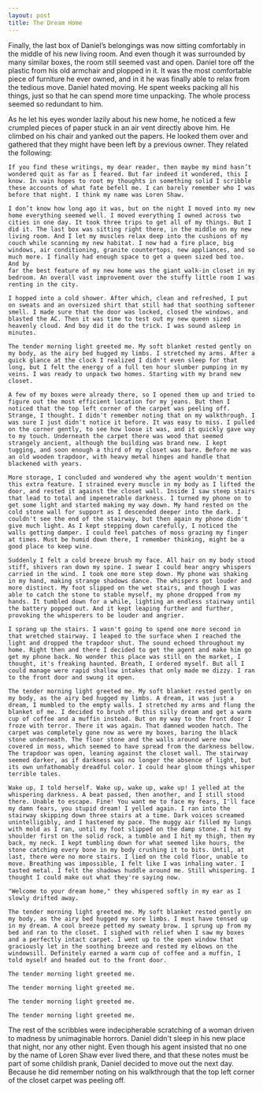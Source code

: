 ```yaml
---
layout: post
title: The Dream Home
---
```


Finally, the last box of Daniel’s belongings was now sitting comfortably in the middle of his new living room. And even though it was surrounded by many similar boxes, the room still seemed vast and open. Daniel tore off the plastic from his old armchair and plopped in it. It was the most comfortable piece of furniture he ever owned, and in it he was finally able to relax from the tedious move. Daniel hated moving. He spent weeks packing all his things, just so that he can spend more time unpacking. The whole process seemed so redundant to him.

As he let his eyes wonder lazily about his new home, he noticed a few crumpled pieces of paper stuck in an air vent directly above him. He climbed on his chair and yanked out the papers. He looked them over and gathered that they might have been left by a previous owner. They related the following:

	If you find these writings, my dear reader, then maybe my mind hasn’t wondered quit as far as I feared. But far indeed it wondered, this I know. In vain hopes to root my thoughts in something solid I scribble these accounts of what fate befell me. I can barely remember who I was before that night. I think my name was Loren Shaw.

	I don’t know how long ago it was, but on the night I moved into my new home everything seemed well. I moved everything I owned across two cities in one day. It took three trips to get all of my things. But I did it. The last box was sitting right there, in the middle on my new living room. And I let my muscles relax deep into the cushions of my couch while scanning my new habitat. I now had a fire place, big windows, air conditioning, granite countertops, new appliances, and so much more. I finally had enough space to get a queen sized bed too. And by
	far the best feature of my new home was the giant walk-in closet in my bedroom. An overall vast improvement over the stuffy little room I was renting in the city.

	I hopped into a cold shower. After which, clean and refreshed, I put on sweats and an oversized shirt that still had that soothing softener smell. I made sure that the door was locked, closed the windows, and blasted the AC. Then it was time to test out my new queen sized heavenly cloud. And boy did it do the trick. I was sound asleep in minutes.

	The tender morning light greeted me. My soft blanket rested gently on my body, as the airy bed hugged my limbs. I stretched my arms. After a quick glance at the clock I realized I didn't even sleep for that long, but I felt the energy of a full ten hour slumber pumping in my veins. I was ready to unpack two homes. Starting with my brand new closet.

	A few of my boxes were already there, so I opened them up and tried to figure out the most efficient location for my jeans. But then I noticed that the top left corner of the carpet was peeling off. Strange, I thought. I didn't remember noting that on my walkthrough. I was sure I just didn't notice it before. It was easy to miss. I pulled on the corner gently, to see how loose it was, and it quickly gave way to my touch. Underneath the carpet there was wood that seemed strangely ancient, although the building was brand new. I kept tugging, and soon enough a third of my closet was bare. Before me was an old wooden trapdoor, with heavy metal hinges and handle that blackened with years.

	More storage, I concluded and wondered why the agent wouldn't mention this extra feature. I strained every muscle in my body as I lifted the door, and rested it against the closet wall. Inside I saw steep stairs that lead to total and impenetrable darkness. I turned my phone on to get some light and started making my way down. My hand rested on the cold stone wall for support as I descended deeper into the dark. I couldn't see the end of the stairway, but then again my phone didn't give much light. As I kept stepping down carefully, I noticed the walls getting damper. I could feel patches of moss grazing my finger at times. Must be humid down there, I remember thinking, might be a good place to keep wine.

	Suddenly I felt a cold breeze brush my face. All hair on my body stood stiff, shivers ran down my spine. I swear I could hear angry whispers carried in the wind. I took one more step down. My phone was shaking in my hand, making strange shadows dance. The whispers got louder and more distinct. My foot slipped on the wet stairs, and though I was able to catch the stone to stable myself, my phone dropped from my hands. It tumbled down for a while, lighting an endless stairway until the battery popped out. And it kept leaping further and further, provoking the whisperers to be louder and angrier.

	I sprang up the stairs. I wasn't going to spend one more second in that wretched stairway. I leaped to the surface when I reached the light and dropped the trapdoor shut. The sound echoed throughout my home. Right then and there I decided to get the agent and make him go get my phone back. No wonder this place was still on the market, I thought, it's freaking haunted. Breath, I ordered myself. But all I could manage were rapid shallow intakes that only made me dizzy. I ran to the front door and swung it open.

	The tender morning light greeted me. My soft blanket rested gently on my body, as the airy bed hugged my limbs. A dream, it was just a dream, I mumbled to the empty walls. I stretched my arms and flung the blanket of me. I decided to brush off this silly dream and get a warm cup of coffee and a muffin instead. But on my way to the front door I froze with terror. There it was again. That damned wooden hatch. The carpet was completely gone now as were my boxes, baring the black stone underneath. The floor stone and the walls around were now covered in moss, which seemed to have spread from the darkness bellow. The trapdoor was open, leaning against the closet wall. The stairway seemed darker, as if darkness was no longer the absence of light, but its own unfathomably dreadful color. I could hear gloom things whisper terrible tales.

	Wake up, I told herself. Wake up, wake up, wake up! I yelled at the whispering darkness. A beat passed, then another, and I still stood there. Unable to escape. Fine! You want me to face my fears, I'll face my damn fears, you stupid dream! I yelled again. I ran into the stairway skipping down three stairs at a time. Dark voices screamed unintelligibly, and I hastened my pace. The muggy air filled my lungs with mold as I ran, until my foot slipped on the damp stone. I hit my shoulder first on the solid rock, a tumble and I hit my thigh, then my back, my neck. I kept tumbling down for what seemed like hours, the stone catching every bone in my body crushing it to bits. Until, at last, there were no more stairs. I lied on the cold floor, unable to move. Breathing was impossible, I felt like I was inhaling water. I tasted metal. I felt the shadows huddle around me. Still whispering. I thought I could make out what they're saying now.

	"Welcome to your dream home," they whispered softly in my ear as I slowly drifted away.

	The tender morning light greeted me. My soft blanket rested gently on my body, as the airy bed hugged my sore limbs. I must have tensed up in my dream. A cool breeze petted my sweaty brow. I sprung up from my bed and ran to the closet. I sighed with relief when I saw my boxes and a perfectly intact carpet. I went up to the open window that graciously let in the soothing breeze and rested my elbows on the windowsill. Definitely earned a warm cup of coffee and a muffin, I told myself and headed out to the front door.

	The tender morning light greeted me.

	The tender morning light greeted me.

	The tender morning light greeted me.

	The tender morning light greeted me.

The rest of the scribbles were indecipherable scratching of a woman driven to madness by unimaginable horrors. Daniel didn't sleep in his new place that night, nor any other night. Even though his agent insisted that no one by the name of Loren Shaw ever lived there, and that these notes must be part of some childish prank, Daniel decided to move out the next day. Because he did remember noting on his walkthrough that the top left corner of the closet carpet was peeling off.
